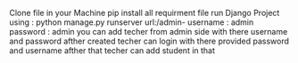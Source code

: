 Clone file in your Machine
pip install all requirment file
run Django Project using : python manage.py runserver
url:/admin-
username : admin
password : admin
you can add techer from admin side with there username  and password
afther created techer can login with there provided password and username 
afther that techer can add student in that 
